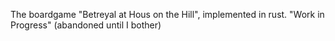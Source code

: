 The boardgame "Betreyal at Hous on the Hill", implemented in rust.
"Work in Progress" (abandoned until I bother)
